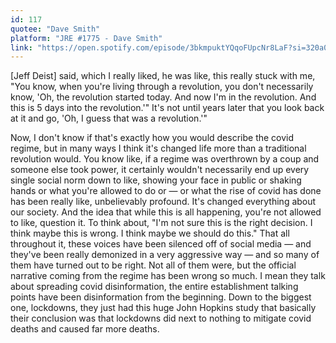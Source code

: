 ```yaml
---
id: 117
quotee: "Dave Smith"
platform: "JRE #1775 - Dave Smith"
link: "https://open.spotify.com/episode/3bkmpuktYQqoFUpcNr8LaF?si=320a083c5f754679"
---
```


\[Jeff Deist\] said, which I really liked, he was like, this really stuck with me, "You know, when you're living through a revolution, you don't necessarily know, 'Oh, the revolution started today. And now I'm in the revolution. And this is 5 days into the revolution.'" It's not until years later that you look back at it and go, 'Oh, I guess that was a revolution.'"

Now, I don't know if that's exactly how you would describe the covid regime, but in many ways I think it's changed life more than a traditional revolution would. You know like, if a regime was overthrown by a coup and someone else took power, it certainly wouldn't necessarily end up every single social norm down to like, showing your face in public or shaking hands or what you're allowed to do or — or what the rise of covid has done has been really like, unbelievably profound. It's changed everything about our society. And the idea that while this is all happening, you're not allowed to like, question it. To think about, "I'm not sure this is the right decision. I think maybe this is wrong. I think maybe we should do this." That all throughout it, these voices have been silenced off of social media — and they've been really demonized in a very aggressive way — and so many of them have turned out to be right. Not all of them were, but the official narrative coming from the regime has been wrong so much. I mean they talk about spreading covid disinformation, the entire establishment talking points have been disinformation from the beginning. Down to the biggest one, lockdowns, they just had this huge John Hopkins study that basically their conclusion was that lockdowns did next to nothing to mitigate covid deaths and caused far more deaths.
